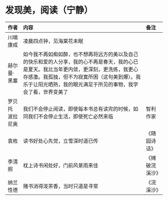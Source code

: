 # 发现美，阅读（宁静）

| 作者 | 内容 | 备注 |
| :--- | :--- | :--- |
| 川端康成 | 凌晨四点钟，见海棠花未眠 |  |
| 赫尔曼·黑塞 | 如今我不再如痴如醉，也不想再将远方的美以及自己的快乐和爱的人分享，我的心不再是春天，我的心已是夏天。我比当年更内敛，更深刻，更洗练，我更心存感激。我孤独，但不为寂寞所困（这句美到爆）。我乐于让阳光晒熟，我的眼光满足于所见的事物，我学会了看，世界变美了 |  |
| 罗贝托 波拉尼奥 | 我们不会停止阅读，即使每本书总有读完的时候，如同我们不会停止生活，即使死亡必然来临 | 智利作家 |
| 袁枚 | 读书好处心先觉，立雪深时道已传 | 《随园诗话》 |
| 李清照 | 枕上诗书闲处好，门前风景雨来佳 | 《摊破浣溪沙》 |
| 纳兰性德 | 赌书消得泼茶香，当时只道是寻常 | 《浣溪沙》 |



